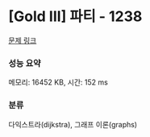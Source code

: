 # [Gold III] 파티 - 1238 

[문제 링크](https://www.acmicpc.net/problem/1238) 

### 성능 요약

메모리: 16452 KB, 시간: 152 ms

### 분류

다익스트라(dijkstra), 그래프 이론(graphs)

